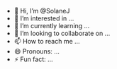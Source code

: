 - 👋 Hi, I’m @SolaneJ
- 👀 I’m interested in ...
- 🌱 I’m currently learning ...
- 💞️ I’m looking to collaborate on ...
- 📫 How to reach me ...
- 😄 Pronouns: ...
- ⚡ Fun fact: ...

<!---
SolaneJ/SolaneJ is a ✨ special ✨ repository because its `README.md` (this file) appears on your GitHub profile.
You can click the Preview link to take a look at your changes.
--->
